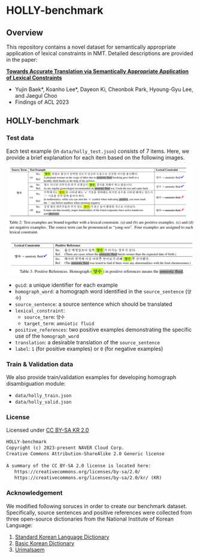 # HOLLY-benchmark
## Overview

This repository contains a novel dataset for semantically appropriate application of lexical constraints in NMT. Detailed descriptions are provided in the paper: 

 [**Towards Accurate Translation via Semantically Appropriate Application of Lexical Constraints**](https://arxiv.org/pdf/2306.12089.pdf)
    
- Yujin Baek*, Koanho Lee*, Dayeon Ki, Cheonbok Park, Hyoung-Gyu Lee, and Jaegul Choo
- Findings of ACL 2023

## HOLLY-benchmark

### Test data

Each test example (in `data/holly_test.json`) consists of 7 items. Here, we provide a brief explanation for each item based on the following images. 

![test_example](img/test_examples.png)


![positive_references](img/positive_references.png)

- `guid`: a unique identifier for each example
- `homograph_word`: a homograph word identified in the `source_sentence` (`양수`)
- `source_sentence`: a source sentence which should be translated
- `lexical_constraint`: 
    - `source_term`: `양수`
    - `target_term`: `amniotic fluid`
- `positive_references`: two positive examples demonstrating the specific use of the `homograph_word`
- `translation`: a desirable translation of the `source_sentence`
- `label`: `1` (for positive examples) or `0` (for negative examples)



### Train & Validation data

We also provide train/validation examples for developing homograph disambiguation module:
- `data/holly_train.json`
- `data/holly_valid.json`


### License 
Licensed under [CC BY-SA KR 2.0](https://creativecommons.org/licenses/by-sa/2.0/)
```
HOLLY-benchmark
Copyright (c) 2023-present NAVER Cloud Corp.
Creative Commons Attribution-ShareAlike 2.0 Generic license

A summary of the CC BY-SA 2.0 license is located here:
   https://creativecommons.org/licenses/by-sa/2.0/ 
   https://creativecommons.org/licenses/by-sa/2.0/kr/ (KR)
```

### Acknowledgement 
We modified following soruces in order to create our benchmark dataset.
Specifically, source sentences and positive references were collected from three open-source dictionaries from the National Institute of Korean Language: 
1) [Standard Korean Language Dictionary](https://stdict.korean.go.kr/main/main.do)
2) [Basic Korean Dictionary](https://krdict.korean.go.kr/mainAction)
3) [Urimalsaem](https://opendict.korean.go.kr/main)

